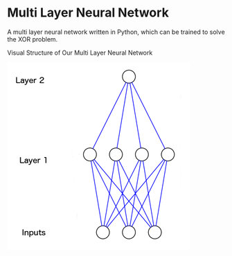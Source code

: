 # Multi Layer Neural Network
A multi layer neural network written in Python, which can be trained to solve the XOR problem.

Visual Structure of Our Multi Layer Neural Network

![alt text](./neural_network_structure.png)
